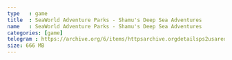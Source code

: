 ```yaml
---
type   : game
title  : SeaWorld Adventure Parks - Shamu's Deep Sea Adventures
name   : SeaWorld Adventure Parks - Shamu's Deep Sea Adventures
categories: [game]
telegram : https://archive.org/6/items/httpsarchive.orgdetailsps2usaredump3/SeaWorld%20Adventure%20Parks%20-%20Shamu%27s%20Deep%20Sea%20Adventures.7z
size: 666 MB
---
```



